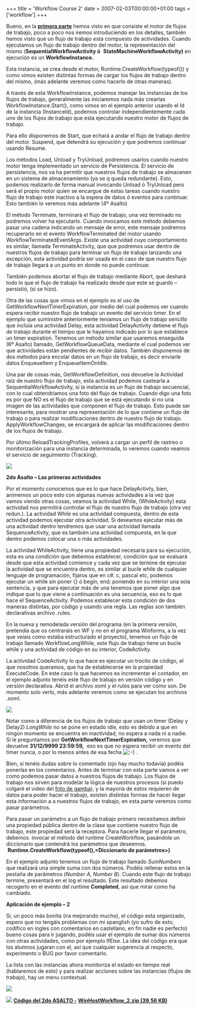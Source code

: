+++
title = 'Workflow Course 2'
date = 2007-02-03T00:00:00+01:00
tags = ['workflow']
+++

Bueno, en la [**primera parte**](https://web.archive.org/web/20130623100537/http://www.ideseg.com/CursoDeWorkflowFoundation1.aspx) hemos visto en que consiste el motor de flujos de trabajo, poco a poco nos iremos introduciendo en los detalles, también hemos visto que un flujo de trabajo esta compuesto de actividades. Cuando ejecutamos un flujo de trabajo dentro del motor, la representación del mismo (**SequentialWorkflowActivity ó**  **StateMachineWorkflowActivity)** en ejecución es un **WorkflowInstance.**  

Esta instancia, se crea desde el motor, Runtime.CreateWorkflow(typeof(<nuestro flujo de trabajo>)) y como vimos existen distintas formas de cargar los flujos de trabajo dentro del mismo, (más adelante veremos como hacerlo de otras maneras).

A través de esta WorkflowInstance, podemos manejar las instancias de los flujos de trabajo, generalmente las iniciaremos nada más crearlas WorkflowInstance.Start(), como vimos en el ejemplo anterior usando el Id de la instancia (InstanceId), podemos controlar independientemente cada uno de los flujos de trabajo que esta ejecutando nuestro motor de flujos de trabajo.

Para ello disponemos de Start, que echará a andar el flujo de trabajo dentro del motor. Suspend, que detendrá su ejecución y que podremos continuar usando Resume.

Los métodos Load, Unload y TryUnload, podremos usarlos cuando nuestro motor tenga implementado un servicio de Persistencia. El servicio de persistencia, nos va ha permitir que nuestros flujos de trabajo se almacenen en un sistema de almacenamiento (ya se q queda redundante). Esto, podemos realizarlo de forma manual invocando Unload ó TryUnload pero será el propio motor quien se encargue de estas tareas cuando nuestro flujo de trabajo este inactivo a la espera de datos ó eventos para continuar.  Esto también lo veremos  más adelante (4º Asalto)

El método Terminate, terminará el flujo de trabajo, una vez terminado no podremos volver ha ejecutarlo. Cuando invocamos este método debemos pasar una cadena indicando un mensaje de error, este mensaje podremos recuperarlo en el evento WorkflowTerminated del motor usando WorkflowTerminatedEventArgs. Existe una actividad cuyo comportamiento es similar, llamada TerminateActivity, que que podremos usar dentro de nuestros flujos de trabajo para terminar un flujo de trabajo lanzando una excepción, esta actividad podría ser usada en el caso de que nuestro flujo de trabajo llegará a un punto en donde no puede continuar.

También podemos abortar el flujo de trabajo mediante Abort, que deshará todo lo que el flujo de trabajo ha realizado desde que este se guardo – persistió, (si se hizo).

Otra de las cosas que vimos en el ejemplo es el uso de GetWorkflowNextTimerExpiration, por medio del cual podemos ver cuando espera recibir nuestro flujo de trabajo un evento del servicio timer. En el ejemplo que suministre anteriormente teníamos un flujo de trabajo sencillo que incluía una actividad Delay, esta actividad DelayActivity detiene el flujo de trabajo durante el tiempo que le hayamos indicado por lo que establece un timer expiration. 
Tenemos un método similar que usaremos enseguida (6º Asalto) llamado, GetWorkflowQueueData, mediante el cual podemos ver que actividades están pendientes de recibir datos. También disponemos de dos métodos para encolar datos en un flujo de trabajo, es decir enviarle datos EnqueueItem y EnqueueItemOnIdle.

Una par de cosas más, GetWorkflowDefinition, nos devuelve la Actividad raíz de nuestro flujo de trabajo, esta actividad podemos castearla a SequentialWorkflowActivity, si la instancia es un flujo de trabajo secuencial, con lo cual obtendríamos una foto del flujo de trabajo. Cuando digo una foto es por que NO es el flujo de trabajo que se está ejecutando si no una imagen de las actividades que componen el flujo de trabajo. Esto puede ser interesante, para mostrar una representación de lo que contiene un flujo de trabajo o para realizar modificaciones dentro de nuestro flujo de trabajo. ApplyWorkflowChanges, se encargará de aplicar las modificaciones dentro de los flujos de trabajo.

Por último ReloadTrackingProfiles, volverá a cargar un perfil de rastreo o monitorización para una instancia determinada, lo veremos cuando veamos el servicio de seguimiento (Tracking).

![](/images/Sharepoint/wf_curso_5.gif)


**2do Asalto – Las primeras actividades**

Por el momento conocemos que es lo que hace DelayActivty, bien, animemos un poco esto con algunas nuevas actividades a la vez que vamos viendo otras cosas, veamos la actividad While, (WhileActivity) esta actividad nos permitirá controlar el flujo de nuestro flujo de trabajo (otra vez redun.). La actividad While es una actividad compuesta, dentro de esta actividad podemos ejecutar otra actividad. Si deseamos ejecutar más de una actividad dentro tendremos que usar una actividad llamada SequenceActivity, que es también  una actividad compuesta, en la que dentro podemos colocar una o más actividades.


La actividad WhileActivity, tiene una propiedad necesaria para su ejecución, esta es una condición que debemos establecer, condición que se evaluará desde que esta actividad comience y cada vez que se termine de ejecutar la actividad que se encuentra dentro, es similar al bucle while de cualquier lenguaje de programación, fijaros que en c#. c, pascal etc, podemos ejecutar un while sin poner {} ó begin, end; poniendo en su interior una sola sentencia, y que para ejecutar más de una tenemos que poner algo que indique que lo que viene a continuación es una secuencia, eso es lo que hace el SequenceActivity. Podemos establecer esta condición de dos maneras distintas, por código y usando una regla. Las reglas son también declarativas archivo .rules.


En la nueva y remodelada versión del programa (en la primera versión, pretendía que os centrarais en WF y no en el programa Winforms, a la vez que veíais como estaba estructurado el proyecto), tenemos un flujo de trabajo llamado WorkflowLongWhile, este flujo de trabajo tiene un bucle while y una actividad de código en su interior, CodeActivity.


La actividad CodeActivity lo que hace es ejecutar un trocito de código, el que nosotros queramos, que ha de establecerse en la propiedad ExecuteCode. En este caso lo que hacemos es incrementar el contador, en el ejemplo adjunto tenéis este flujo de trabajo en versión código y en versión declarativa. Abrid el archivo xoml y el rules para ver como son. De momento solo verlo, más adelante veremos como se ejecutan los archivos .xoml.

![](/images/Sharepoint/wf_curso_6a.gif)
 
Notar como a diferencia de los flujos de trabajo que usan un timer (Delay y Delay2) _LongWhile_ no se pone en estado idle, esto es debido a que en ningún momento se encuentra en inactividad, no espera a nada ni a nadie. Si le preguntamos por **GetWorkflowNextTimerExpiration,** veremos que devuelve **31/12/9999 23:59:59,**  eso es que no espera recibir un evento del timer nunca, o por lo menos antes de esa fecha ![:-)](/images/Sharepoint/icon_smile.gif) .  

Bien, si tenéis dudas sobre lo comentado (ojo hay mucho todavía) podéis ponerlas en los comentarios. Antes de terminar con esta parte vamos a ver como podemos pasar datos a nuestros flujos de trabajo. Los flujos de trabajo nos sirven para modelar la lógica de nuestros procesos (si puedo colgaré el video del [frito de gamba](https://web.archive.org/web/20130623100537/http://geeks.ms/blogs/dsalgado/archive/2007/01/26/24-grados-en-24-horas.aspx)), y la mayoría de estos requieren de datos para poder hacer el trabajo, existen distintas formas de hacer llegar esta información a a nuestros flujos de trabajo, en esta parte veremos como pasar parámetros.

Para pasar un parámetro a un flujo de trabajo primero necesitamos definir una propiedad pública dentro de la clase que contiene nuestro flujo de trabajo, este propiedad será la receptora. Para hacerle llegar el parámetro, debemos  invocar el método del runtime CreateWorkflow, pasándole un diccionario que contendrá los parámetros que deseemos.  **Runtime.CreateWorkflow(typeof(<nuestro flujo de trabajo>),<Diccionario de parámetros>)** 

En el ejemplo adjunto tenemos un flujo de trabajo llamado _SumNumbers_ que realizará una simple suma con dos números. Podéis rellenar estos en la pestaña de parámetros (_Number A, Number B_). Cuando este flujo de trabajo termine, presentará en el log el resultado. Este resultado debemos recogerlo en el evento del runtime **Completed**, así que mirar como ha cambiado.

**Aplicación de ejemplo – 2**

Si, un poco más bonita (ira mejorando mucho), el código esta organizado, espero que no tengáis problemas con mi spanglish (yo sufro de esto, codifico en ingles con comentarios en castellano, en fin nadie es perfecto) bueno cosas para ir jugando, podéis usar el ejemplo de sumar dos números con otras actividades, como por ejemplo IfElse. La idea del código era que los alumnos jugaran con el, así que cualquier sugerencia al respecto, experimento o BUG por favor comentarlo.  
  
La lista con las instancias ahora monitoriza el estado en tiempo real (hablaremos de esto) y para realizar acciones sobre las instancias (flujos de trabajo), hay un menu contextual.

![](/images/Sharepoint/wf_curso_7.gif)

![](/images/Sharepoint/save_16.gif) [**Código del 2do ASALTO -**](https://web.archive.org/web/20130623100537/http://oldblog.ideseg.com/content//WinHostWorkflow_2.zip) [**WinHostWorkflow\_2.zip (39,56 KB)**](https://web.archive.org/web/20130623100537/http://oldblog.ideseg.com/content//WinHostWorkflow_2.zip)

